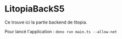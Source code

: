 # LitopiaBackS5
Ce trouve ici la partie backend de litopia.

Pour lancé l'application : `deno run main.ts --allow-net`
